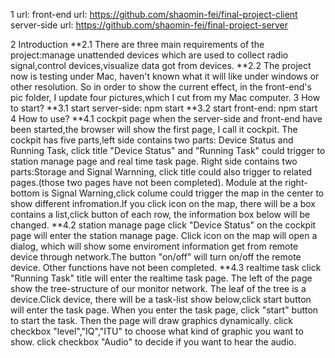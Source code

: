 <!--
 * @Description: 
 * @version: 1.0
 * @Author: shaomin fei
 * @Date: 2020-07-29 08:56:20
 * @LastEditors: shaomin fei
 * @LastEditTime: 2020-09-02 18:00:26
-->
1 url:
front-end url:
https://github.com/shaomin-fei/final-project-client
server-side url:
https://github.com/shaomin-fei/final-project-server

2 Introduction
**2.1 There are three main requirements of the project:manage unattended devices which are used to collect radio signal,control devices,visualize data got from devices.
**2.2 The project now is testing under Mac, haven't known what it will like under windows or other resolution. So in order to show the current effect, in the front-end's pic folder, I update four pictures,which I cut from my Mac computer.
3 How to start?
**3.1 start server-side:
      npm start
**3.2 start front-end:
      npm start
4 How to use?
**4.1 cockpit page
when the server-side and front-end have been started,the browser will show the first page, I call it cockpit. The cockpit has five parts,left side contains two parts: Device Status and Running Task, click title "Device Status" and "Running Task" could trigger to station manage page and real time task page.
Right side contains two parts:Storage and Signal Warnning, click title could also trigger to related pages.(those two pages have not been completed). Module at the right-bottom is Signal Warning,click colume could trigger the map in the center to show different infromation.If you click icon on the map, there will be a box contains a list,click button of each row, the information box below will be changed.
**4.2 station manage page
click "Device Status" on the cockpit page will enter the station manage page. Click icon on the map will open a dialog, which will show some enviroment information get from remote device through network.The button "on/off" will turn on/off the remote device. Other functions have not been completed.
**4.3 realtime task
click "Running Task" title will enter the realtime task page. The left of the page show the tree-structure of our monitor network. The leaf of the tree is a device.Click device, there will be a task-list show below,click start button will enter the task page. When you enter the task page, click "start" button to start the task. Then the page will draw graphics dynamically. click checkbox "level","IQ","ITU" to choose what kind of graphic you want to show. click checkbox "Audio" to decide if you want to hear the audio. 

      



